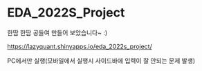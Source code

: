 # EDA_2022S_Project
한땀 한땀 공들여 만들어 보았습니다~ :)

https://lazyquant.shinyapps.io/eda_2022s_project/

PC에서만 실행(모바일에서 실행시 사이드바에 입력이 잘 안되는 문제 발생)
